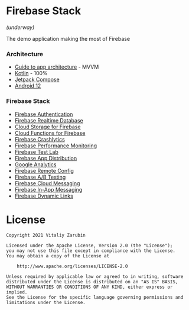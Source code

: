 Firebase Stack
===================
*(underway)*

The demo application making the most of Firebase

### Architecture
* [Guide to app architecture](https://developer.android.com/jetpack/guide) - MVVM
* [Kotlin](https://kotlinlang.org/) - 100%
* [Jetpack Compose](https://developer.android.com/jetpack/compose)
* [Android 12](https://developer.android.com/about/versions/12?authuser=1)

### Firebase Stack
* [Firebase Authentication](https://firebase.google.com/docs/auth)
* [Firebase Realtime Database](https://firebase.google.com/docs/database)
* [Cloud Storage for Firebase](https://firebase.google.com/docs/storage)
* [Cloud Functions for Firebase](https://firebase.google.com/docs/functions)
* [Firebase Crashlytics](https://firebase.google.com/docs/crashlytics)
* [Firebase Performance Monitoring](https://firebase.google.com/docs/perf-mon)
* [Firebase Test Lab](https://firebase.google.com/docs/test-lab)
* [Firebase App Distribution](https://firebase.google.com/docs/app-distribution)
* [Google Analytics](https://firebase.google.com/docs/analytics)
* [Firebase Remote Config](https://firebase.google.com/docs/remote-config)
* [Firebase A/B Testing](https://firebase.google.com/docs/ab-testing)
* [Firebase Cloud Messaging](https://firebase.google.com/docs/cloud-messaging)
* [Firebase In-App Messaging](https://firebase.google.com/docs/in-app-messaging)
* [Firebase Dynamic Links](https://firebase.google.com/docs/dynamic-links)

# License

```
Copyright 2021 Vitaliy Zarubin

Licensed under the Apache License, Version 2.0 (the "License");
you may not use this file except in compliance with the License.
You may obtain a copy of the License at

    http://www.apache.org/licenses/LICENSE-2.0

Unless required by applicable law or agreed to in writing, software
distributed under the License is distributed on an "AS IS" BASIS,
WITHOUT WARRANTIES OR CONDITIONS OF ANY KIND, either express or implied.
See the License for the specific language governing permissions and
limitations under the License.
```